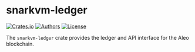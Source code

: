 # snarkvm-ledger

[![Crates.io](https://img.shields.io/crates/v/snarkvm-ledger.svg?color=neon)](https://crates.io/crates/snarkvm-ledger)
[![Authors](https://img.shields.io/badge/authors-Aleo-orange.svg)](https://aleo.org)
[![License](https://img.shields.io/badge/License-GPLv3-blue.svg)](./LICENSE.md)

The `snarkvm-ledger` crate provides the ledger and API interface for the Aleo blockchain.
